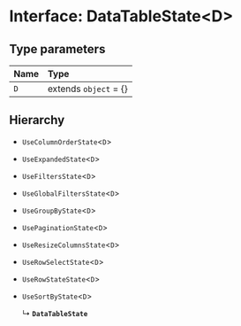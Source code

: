# Interface: DataTableState<D\>

## Type parameters

| Name | Type |
| :------ | :------ |
| `D` | extends `object` = {} |

## Hierarchy

- `UseColumnOrderState`<`D`\>

- `UseExpandedState`<`D`\>

- `UseFiltersState`<`D`\>

- `UseGlobalFiltersState`<`D`\>

- `UseGroupByState`<`D`\>

- `UsePaginationState`<`D`\>

- `UseResizeColumnsState`<`D`\>

- `UseRowSelectState`<`D`\>

- `UseRowStateState`<`D`\>

- `UseSortByState`<`D`\>

  ↳ **`DataTableState`**
